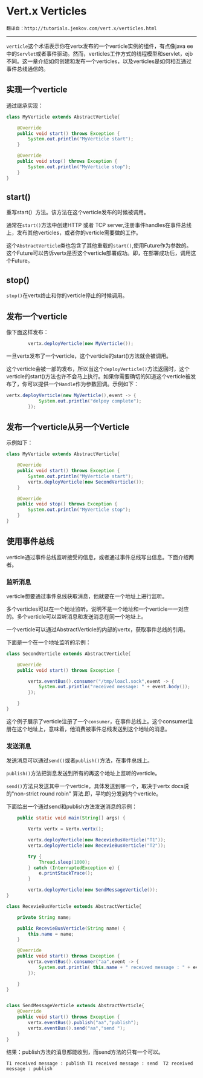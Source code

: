 ﻿# Vert.x Verticles

    翻译自：http://tutorials.jenkov.com/vert.x/verticles.html
    
---

`verticle`这个术语表示你在vertx发布的一个verticle实例的组件，有点像java ee中的`Servlet`或者事件驱动。然而，verticles工作方式的线程模型和servlet，ejb不同。这一章介绍如何创建和发布一个verticles，以及verticles是如何相互通过事件总线通信的。

## 实现一个verticle

通过继承实现：
```java
class MyVerticle extends AbstractVerticle{

    @Override
    public void start() throws Exception {
        System.out.println("MyVerticle start");
    }

    @Override
    public void stop() throws Exception {
        System.out.println("MyVerticle stop");
    }
}

```

## start()
重写start(）方法。该方法在这个verticle发布的时候被调用。

通常在`start()`方法中创建HTTP 或者 TCP server,注册事件handles在事件总线上，发布其他verticles，或者你的verticle需要做的工作。

这个`AbstractVerticle`类也包含了其他重载的`start()`,使用Future作为参数的。这个Future可以告诉vertx是否这个verticle部署成功。即，在部署成功后，调用这个Future。

## stop()

`stop()`在vertx终止和你的verticle停止的时候调用。

## 发布一个verticle

像下面这样发布：
```java
        vertx.deployVerticle(new MyVerticle());
```

一旦vertx发布了一个verticle，这个verticle的start()方法就会被调用。

这个verticle会被一部的发布，所以当这个`deployVerticle()`方法返回时，这个verticle的start()方法也许不会马上执行。如果你需要确切的知道这个verticle被发布了，你可以提供一个`Handle`作为参数回调。示例如下：

```java
vertx.deployVerticle(new MyVerticle(),event -> {
            System.out.println("delpoy complete");
        });

```

## 发布一个verticle从另一个Verticle

示例如下：
```java
class MyVerticle extends AbstractVerticle{

    @Override
    public void start() throws Exception {
        System.out.println("MyVerticle start");
        vertx.deployVerticle(new SecondVerticle());
    }

    @Override
    public void stop() throws Exception {
        System.out.println("MyVerticle stop");
    }
}


```

## 使用事件总线

verticle通过事件总线监听接受的信息，或者通过事件总线写出信息。下面介绍两者。

### 监听消息

verticle想要通过事件总线获取消息，他就要在一个地址上进行监听。

多个verticles可以在一个地址监听。说明不是一个地址和一个verticle一一对应的。多个verticle可以监听消息和发送消息在同一个地址上。

一个verticle可以通过AbstractVerticle的内部的vertx，获取事件总线的引用。

下面是一个在一个地址监听的示例：

```java
class SecondVerticle extends AbstractVerticle{

    @Override
    public void start() throws Exception {

        vertx.eventBus().consumer("/tmp/loacl.sock",event -> {
            System.out.println("received message: " + event.body());
        });

    }
}

```

这个例子展示了verticle注册了一个`consumer`，在事件总线上。这个consumer注册在这个地址上，意味着，他消费被事件总线发送到这个地址的消息。


### 发送消息

发送消息可以通过`send()`或者`publish()`方法，在事件总线上。

`publish()`方法把消息发送到所有的再这个地址上监听的verticle。

`send()`方法只发送其中一个verticle，具体发送到哪一个，取决于vertx docs说的"non-strict round robin" 算法.即，平均的分发到内个verticle。

下面给出一个通过send和publish方法发送消息的示例：


```java
    public static void main(String[] args) {

        Vertx vertx = Vertx.vertx();

        vertx.deployVerticle(new RecevieBusVerticle("T1"));
        vertx.deployVerticle(new RecevieBusVerticle("T2"));

        try {
            Thread.sleep(1000);
        } catch (InterruptedException e) {
            e.printStackTrace();
        }

        vertx.deployVerticle(new SendMessageVerticle());
}

```

```java
class RecevieBusVerticle extends AbstractVerticle{

    private String name;

    public RecevieBusVerticle(String name) {
        this.name = name;
    }

    @Override
    public void start() throws Exception {
        vertx.eventBus().consumer("aa",event -> {
            System.out.println( this.name + " received message : " + event.body());
        });

    }
}
```


```java

class SendMessageVerticle extends AbstractVerticle{
    @Override
    public void start() throws Exception {
        vertx.eventBus().publish("aa","publish");
        vertx.eventBus().send("aa","send ");
    }
}

```


结果：publish方法的消息都能收到，而send方法的只有一个可以。

`
T1 received message : publish
T1 received message : send 
T2 received message : publish
`


















